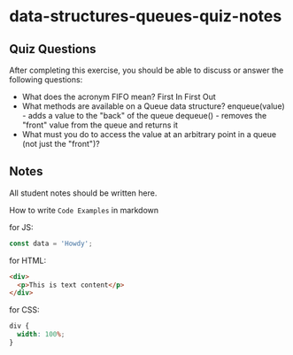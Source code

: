 # data-structures-queues-quiz-notes

## Quiz Questions

After completing this exercise, you should be able to discuss or answer the following questions:

- What does the acronym FIFO mean?
  First In First Out
- What methods are available on a Queue data structure?
  enqueue(value) - adds a value to the "back" of the queue
  dequeue() - removes the "front" value from the queue and returns it
- What must you do to access the value at an arbitrary point in a queue (not just the "front")?

## Notes

All student notes should be written here.

How to write `Code Examples` in markdown

for JS:

```javascript
const data = 'Howdy';
```

for HTML:

```html
<div>
  <p>This is text content</p>
</div>
```

for CSS:

```css
div {
  width: 100%;
}
```
